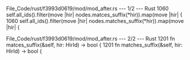 File_Code/rust/f3993d0619/mod/mod_after.rs --- 1/2 --- Rust
1060         self.all_ids().filter(move |hir| nodes.matces_suffix(*hir)).map(move |hir| {                                                                    1060         self.all_ids().filter(move |hir| nodes.matches_suffix(*hir)).map(move |hir| {

File_Code/rust/f3993d0619/mod/mod_after.rs --- 2/2 --- Rust
1201     fn matces_suffix(&self, hir: HirId) -> bool {                                                                                                       1201     fn matches_suffix(&self, hir: HirId) -> bool {

